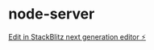 # node-server

[Edit in StackBlitz next generation editor ⚡️](https://stackblitz.com/~/github.com/skushagra-sst/node-server)